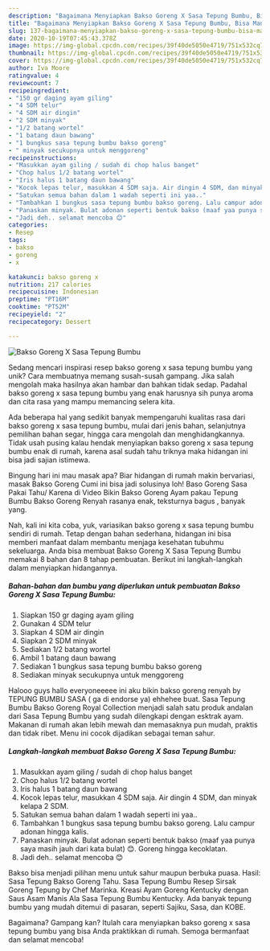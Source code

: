 ```yaml
---
description: "Bagaimana Menyiapkan Bakso Goreng X Sasa Tepung Bumbu, Bisa Manjain Lidah"
title: "Bagaimana Menyiapkan Bakso Goreng X Sasa Tepung Bumbu, Bisa Manjain Lidah"
slug: 137-bagaimana-menyiapkan-bakso-goreng-x-sasa-tepung-bumbu-bisa-manjain-lidah
date: 2020-10-19T07:45:43.378Z
image: https://img-global.cpcdn.com/recipes/39f40de5050e4719/751x532cq70/bakso-goreng-x-sasa-tepung-bumbu-foto-resep-utama.jpg
thumbnail: https://img-global.cpcdn.com/recipes/39f40de5050e4719/751x532cq70/bakso-goreng-x-sasa-tepung-bumbu-foto-resep-utama.jpg
cover: https://img-global.cpcdn.com/recipes/39f40de5050e4719/751x532cq70/bakso-goreng-x-sasa-tepung-bumbu-foto-resep-utama.jpg
author: Iva Moore
ratingvalue: 4
reviewcount: 7
recipeingredient:
- "150 gr daging ayam giling"
- "4 SDM telur"
- "4 SDM air dingin"
- "2 SDM minyak"
- "1/2 batang wortel"
- "1 batang daun bawang"
- "1 bungkus sasa tepung bumbu bakso goreng"
- " minyak secukupnya untuk menggoreng"
recipeinstructions:
- "Masukkan ayam giling / sudah di chop halus banget"
- "Chop halus 1/2 batang wortel"
- "Iris halus 1 batang daun bawang"
- "Kocok lepas telur, masukkan 4 SDM saja. Air dingin 4 SDM, dan minyak kelapa 2 SDM."
- "Satukan semua bahan dalam 1 wadah seperti ini yaa.."
- "Tambahkan 1 bungkus sasa tepung bumbu bakso goreng. Lalu campur adonan hingga kalis."
- "Panaskan minyak. Bulat adonan seperti bentuk bakso (maaf yaa punya saya masih jauh dari kata bulat) 😊. Goreng hingga kecoklatan."
- "Jadi deh.. selamat mencoba 😊"
categories:
- Resep
tags:
- bakso
- goreng
- x

katakunci: bakso goreng x 
nutrition: 217 calories
recipecuisine: Indonesian
preptime: "PT16M"
cooktime: "PT52M"
recipeyield: "2"
recipecategory: Dessert

---
```



![Bakso Goreng X Sasa Tepung Bumbu](https://img-global.cpcdn.com/recipes/39f40de5050e4719/751x532cq70/bakso-goreng-x-sasa-tepung-bumbu-foto-resep-utama.jpg)

Sedang mencari inspirasi resep bakso goreng x sasa tepung bumbu yang unik? Cara membuatnya memang susah-susah gampang. Jika salah mengolah maka hasilnya akan hambar dan bahkan tidak sedap. Padahal bakso goreng x sasa tepung bumbu yang enak harusnya sih punya aroma dan cita rasa yang mampu memancing selera kita.

Ada beberapa hal yang sedikit banyak mempengaruhi kualitas rasa dari bakso goreng x sasa tepung bumbu, mulai dari jenis bahan, selanjutnya pemilihan bahan segar, hingga cara mengolah dan menghidangkannya. Tidak usah pusing kalau hendak menyiapkan bakso goreng x sasa tepung bumbu enak di rumah, karena asal sudah tahu triknya maka hidangan ini bisa jadi sajian istimewa.

Bingung hari ini mau masak apa? Biar hidangan di rumah makin bervariasi, masak Bakso Goreng Cumi ini bisa jadi solusinya loh! Baso Goreng Sasa Pakai Tahu/ Karena di Video Bikin Bakso Goreng Ayam pakau Tepung Bumbu Bakso Goreng Renyah rasanya enak, teksturnya bagus , banyak yang.


Nah, kali ini kita coba, yuk, variasikan bakso goreng x sasa tepung bumbu sendiri di rumah. Tetap dengan bahan sederhana, hidangan ini bisa memberi manfaat dalam membantu menjaga kesehatan tubuhmu sekeluarga. Anda bisa membuat Bakso Goreng X Sasa Tepung Bumbu memakai 8 bahan dan 8 tahap pembuatan. Berikut ini langkah-langkah dalam menyiapkan hidangannya.

<!--inarticleads1-->

##### Bahan-bahan dan bumbu yang diperlukan untuk pembuatan Bakso Goreng X Sasa Tepung Bumbu:

1. Siapkan 150 gr daging ayam giling
1. Gunakan 4 SDM telur
1. Siapkan 4 SDM air dingin
1. Siapkan 2 SDM minyak
1. Sediakan 1/2 batang wortel
1. Ambil 1 batang daun bawang
1. Sediakan 1 bungkus sasa tepung bumbu bakso goreng
1. Sediakan  minyak secukupnya untuk menggoreng


Halooo guys hallo everyoneeeee ini aku bikin bakso goreng renyah by TEPUNG BUMBU SASA ( ga di endorse ya) ehhehee buat. Sasa Tepung Bumbu Bakso Goreng Royal Collection menjadi salah satu produk andalan dari Sasa Tepung Bumbu yang sudah dilengkapi dengan esktrak ayam. Makanan di rumah akan lebih mewah dan memasaknya pun mudah, praktis dan tidak ribet. Menu ini cocok dijadikan sebagai teman sahur. 

<!--inarticleads2-->

##### Langkah-langkah membuat Bakso Goreng X Sasa Tepung Bumbu:

1. Masukkan ayam giling / sudah di chop halus banget
1. Chop halus 1/2 batang wortel
1. Iris halus 1 batang daun bawang
1. Kocok lepas telur, masukkan 4 SDM saja. Air dingin 4 SDM, dan minyak kelapa 2 SDM.
1. Satukan semua bahan dalam 1 wadah seperti ini yaa..
1. Tambahkan 1 bungkus sasa tepung bumbu bakso goreng. Lalu campur adonan hingga kalis.
1. Panaskan minyak. Bulat adonan seperti bentuk bakso (maaf yaa punya saya masih jauh dari kata bulat) 😊. Goreng hingga kecoklatan.
1. Jadi deh.. selamat mencoba 😊


Bakso bisa menjadi pilihan menu untuk sahur maupun berbuka puasa. Hasil: Sasa Tepung Bakso Goreng Tahu. Sasa Tepung Bumbu Resep Sirsak Goreng Tepung by Chef Marinka. Kreasi Ayam Goreng Kentucky dengan Saus Asam Manis Ala Sasa Tepung Bumbu Kentucky. Ada banyak tepung bumbu yang mudah ditemui di pasaran, seperti Sajiku, Sasa, dan KOBE. 

Bagaimana? Gampang kan? Itulah cara menyiapkan bakso goreng x sasa tepung bumbu yang bisa Anda praktikkan di rumah. Semoga bermanfaat dan selamat mencoba!
